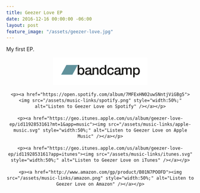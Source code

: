 ```yaml
---
title: Geezer Love EP
date: 2016-12-16 00:00:00 -06:00
layout: post
feature_image: "/assets/geezer-love.jpg"
---
```


My first EP.

<div style="text-align:center;">
    <p><a href="https://spencertweedy.bandcamp.com/album/geezer-love"><img src="/assets/music-links/bandcamp.png" style="width:50%;" alt="Listen to Geezer Love on Bandcamp" /></a></p>

    <p><a href="https://open.spotify.com/album/7MFExHN02uwSNntjViGBg5"><img src="/assets/music-links/spotify.png" style="width:50%;" alt="Listen to Geezer Love on Spotify" /></a></p>

    <p><a href="https://geo.itunes.apple.com/us/album/geezer-love-ep/id1192853161?mt=1&app=music"><img src="/assets/music-links/apple-music.svg" style="width:50%;" alt="Listen to Geezer Love on Apple Music" /></a></p>

    <p><a href="https://geo.itunes.apple.com/us/album/geezer-love-ep/id1192853161?app=itunes"><img src="/assets/music-links/itunes.svg" style="width:50%;" alt="Listen to Geezer Love on iTunes" /></a></p>

    <p><a href="http://www.amazon.com/gp/product/B01N7POOFD"><img src="/assets/music-links/amazon.png" style="width:50%;" alt="Listen to Geezer Love on Amazon" /></a></p>
</div>